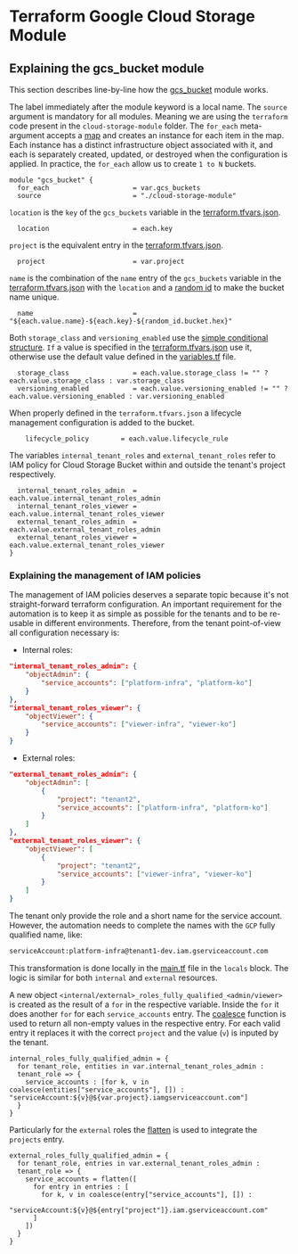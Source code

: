 # Terraform Google Cloud Storage Module

## Explaining the gcs_bucket module

This section describes line-by-line how the [gcs_bucket](../main.tf) module works.

The label immediately after the module keyword is a local name. The `source` argument is mandatory for all modules. Meaning we are using the `terraform` code present in the `cloud-storage-module` folder. The `for_each` meta-argument accepts a [map](https://www.terraform.io/language/expressions/types#map) and creates an instance for each item in the map. Each instance has a distinct infrastructure object associated with it, and each is separately created, updated, or destroyed when the configuration is applied. In practice, the `for_each` allow us to create `1 to N` buckets.

```hcl
module "gcs_bucket" {
  for_each                     = var.gcs_buckets
  source                       = "./cloud-storage-module"
```

`location` is the `key` of the `gcs_buckets` variable in the [terraform.tfvars.json](../terraform.tfvars.json).

```hcl
  location                     = each.key
```

`project` is the equivalent entry in the [terraform.tfvars.json](../terraform.tfvars.json).

```hcl
  project                      = var.project
```

`name` is the combination of the `name` entry of the `gcs_buckets` variable in the [terraform.tfvars.json](../terraform.tfvars.json) with the `location` and a [random id](https://registry.terraform.io/providers/hashicorp/random/latest/docs) to make the bucket name unique.

```hcl
  name                         = "${each.value.name}-${each.key}-${random_id.bucket.hex}"
```

Both `storage_class` and `versioning_enabled` use the [simple conditional structure](https://www.terraform.io/language/expressions/conditionals). `If` a value is specified in the [terraform.tfvars.json](../terraform.tfvars.json) use it, otherwise use the default value defined in the [variables.tf](../variables.tf) file.

```hcl
  storage_class                = each.value.storage_class != "" ? each.value.storage_class : var.storage_class
  versioning_enabled           = each.value.versioning_enabled != "" ? each.value.versioning_enabled : var.versioning_enabled
```

When properly defined in the `terraform.tfvars.json` a lifecycle management configuration is added to the bucket.

```hcl
    lifecycle_policy        = each.value.lifecycle_rule
```

The variables `internal_tenant_roles` and `external_tenant_roles` refer to IAM policy for Cloud Storage Bucket within and outside the tenant's project respectively.

```hcl
  internal_tenant_roles_admin  = each.value.internal_tenant_roles_admin
  internal_tenant_roles_viewer = each.value.internal_tenant_roles_viewer
  external_tenant_roles_admin  = each.value.external_tenant_roles_admin
  external_tenant_roles_viewer = each.value.external_tenant_roles_viewer
}
```

### Explaining the management of IAM policies

The management of IAM policies deserves a separate topic because it's not straight-forward terraform configuration. An important requirement for the automation is to keep it as simple as possible for the tenants and to be re-usable in different environments. Therefore, from the tenant point-of-view all configuration necessary is:

- Internal roles:

```json
"internal_tenant_roles_admin": {
    "objectAdmin": {
        "service_accounts": ["platform-infra", "platform-ko"]
    }
},
"internal_tenant_roles_viewer": {
    "objectViewer": {
        "service_accounts": ["viewer-infra", "viewer-ko"]
    }
}
```

- External roles:

```json
"external_tenant_roles_admin": {
    "objectAdmin": [
        {
            "project": "tenant2",
            "service_accounts": ["platform-infra", "platform-ko"]
        }
    ]
},
"external_tenant_roles_viewer": {
    "objectViewer": [
        {
            "project": "tenant2",
            "service_accounts": ["viewer-infra", "viewer-ko"]
        }
    ]
}
```

The tenant only provide the role and a short name for the service account. However, the automation needs to complete the names with the `GCP` fully qualified name, like:

```txt
serviceAccount:platform-infra@tenant1-dev.iam.gserviceaccount.com
```

This transformation is done locally in the [main.tf](./main.tf) file in the `locals` block. The logic is similar for both `internal` and `external` resources.

A new object `<internal/external>_roles_fully_qualified_<admin/viewer>` is created as the result of a `for` in the respective variable. Inside the `for` it does another `for` for each `service_accounts` entry. The [coalesce](https://ww.terraform.io/language/functions/coalesce) function is used to return all non-empty values in the respective entry. For each valid entry it replaces it with the correct `project` and the value (`v`) is inputed by the tenant.

```hcl
internal_roles_fully_qualified_admin = {
  for tenant_role, entities in var.internal_tenant_roles_admin :
  tenant_role => {
    service_accounts : [for k, v in coalesce(entities["service_accounts"], []) : "serviceAccount:${v}@${var.project}.iamgserviceaccount.com"]
  }
}
```

Particularly for the `external` roles the [flatten](https://www.terraform.io/language/functions/flatten) is used to integrate the `projects` entry.

```hcl
external_roles_fully_qualified_admin = {
  for tenant_role, entries in var.external_tenant_roles_admin :
  tenant_role => {
    service_accounts = flatten([
      for entry in entries : [
        for k, v in coalesce(entry["service_accounts"], []) :
        "serviceAccount:${v}@${entry["project"]}.iam.gserviceaccount.com"
      ]
    ])
  }
}
```
